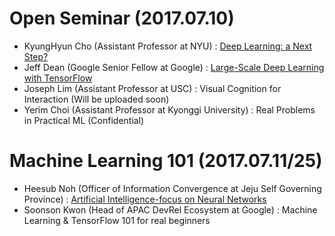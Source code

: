 # Open Seminar (2017.07.10)

* KyungHyun Cho (Assistant Professor at NYU) : [Deep Learning: a Next Step?](https://goo.gl/kJWfcz)
* Jeff Dean (Google Senior Fellow at Google) : [Large-Scale Deep Learning with TensorFlow](https://goo.gl/7XUasJ)
* Joseph Lim (Assistant Professor at USC) : Visual Cognition for Interaction (Will be uploaded soon)
* Yerim Choi (Assistant Professor at Kyonggi University) : Real Problems in Practical ML (Confidential)



# Machine Learning 101 (2017.07.11/25)

* Heesub Noh (Officer of Information Convergence at Jeju Self Governing Province) : [Artificial Intelligence-focus on Neural Networks](https://goo.gl/6Y4o9c)
* Soonson Kwon (Head of APAC DevRel Ecosystem at Google) : Machine Learning & TensorFlow 101 for real beginners 

